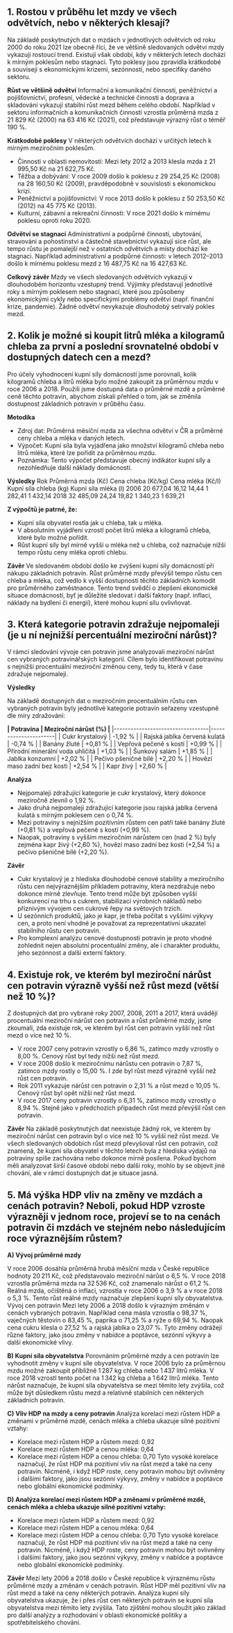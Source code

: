 ## 1.   Rostou v průběhu let mzdy ve všech odvětvích, nebo v některých klesají?

Na základě poskytnutých dat o mzdách v jednotlivých odvětvích od roku 2000 do roku 2021 lze obecně říci, že ve většině sledovaných odvětví mzdy vykazují rostoucí trend. Existují však období, kdy v některých letech dochází k mírným poklesům nebo stagnaci. Tyto poklesy jsou zpravidla krátkodobé a souvisejí s ekonomickými krizemi, sezónností, nebo specifiky daného sektoru.

**Růst ve většině odvětví**
Informační a komunikační činnosti, peněžnictví a pojišťovnictví, profesní, vědecké a technické činnosti a doprava a skladování vykazují stabilní růst mezd během celého období.
Například v sektoru informačních a komunikačních činností vzrostla průměrná mzda z 21 829 Kč (2000) na 63 416 Kč (2021), což představuje výrazný růst o téměř 190 %.

**Krátkodobé poklesy**
V některých odvětvích dochází v určitých letech k mírným meziročním poklesům.
- Činnosti v oblasti nemovitostí: Mezi lety 2012 a 2013 klesla mzda z 21 995,50 Kč na 21 622,75 Kč.
- Těžba a dobývání: V roce 2009 došlo k poklesu z 29 254,25 Kč (2008) na 28 160,50 Kč (2009), pravděpodobně v souvislosti s ekonomickou krizí.
- Peněžnictví a pojišťovnictví: V roce 2013 došlo k poklesu z 50 253,50 Kč (2012) na 45 775 Kč (2013).
- Kulturní, zábavní a rekreační činnosti: V roce 2021 došlo k mírnému poklesu oproti roku 2020.

**Odvětví se stagnací**
Administrativní a podpůrné činnosti, ubytování, stravování a pohostinství a částečně stavebnictví vykazují sice růst, ale tempo růstu je pomalejší než v ostatních odvětvích a místy dochází ke stagnaci.
Například administrativní a podpůrné činnosti: v letech 2012–2013 došlo k mírnému poklesu mezd z 16 487,75 Kč na 16 427,63 Kč.

**Celkový závěr**
Mzdy ve všech sledovaných odvětvích vykazují v dlouhodobém horizontu vzestupný trend.
Výjimky představují jednotlivé roky s mírným poklesem nebo stagnací, které jsou způsobeny ekonomickými cykly nebo specifickými problémy odvětví (např. finanční krize, pandemie).
Žádné odvětví nevykazuje dlouhodobý setrvalý pokles mezd.

## 2.   Kolik je možné si koupit litrů mléka a kilogramů chleba za první a poslední srovnatelné období v dostupných datech cen a mezd?

Pro účely vyhodnocení kupní síly domácností jsme porovnali, kolik kilogramů chleba a litrů mléka bylo možné zakoupit za průměrnou mzdu v roce 2006 a 2018. Použili jsme dostupná data o průměrné mzdě a průměrné ceně těchto potravin, abychom získali přehled o tom, jak se změnila dostupnost základních potravin v průběhu času.

**Metodika**
- Zdroj dat: Průměrná měsíční mzda za všechna odvětví v ČR a průměrné ceny chleba a mléka v daných letech.
- Výpočet: Kupní síla byla vyjádřena jako množství kilogramů chleba nebo litrů mléka, které lze pořídit za průměrnou mzdu.
- Poznámka: Tento výpočet představuje obecný indikátor kupní síly a nezohledňuje další náklady domácností.

**Výsledky**
Rok	Průměrná mzda (Kč)	Cena chleba (Kč/kg)	Cena mléka (Kč/l)	Kupní síla chleba (kg)	Kupní síla mléka (l)
2006	20 677,04	16,12	14,44	1 282,41	1 432,14
2018	32 485,09	24,24	19,82	1 340,23	1 639,21

**Z výpočtů je patrné, že:**
- Kupní síla obyvatel rostla jak u chleba, tak u mléka.
- V absolutním vyjádření vzrostl počet litrů mléka a kilogramů chleba, které bylo možné pořídit.
- Růst kupní síly byl mírně vyšší u mléka než u chleba, což naznačuje nižší tempo růstu ceny mléka oproti chlebu.

**Závěr**
Ve sledovaném období došlo ke zvýšení kupní síly domácností při nákupu základních potravin. Růst průměrné mzdy převýšil tempo růstu cen chleba a mléka, což vedlo k vyšší dostupnosti těchto základních komodit pro průměrného zaměstnance. Tento trend svědčí o zlepšení ekonomické situace domácností, byť je důležité sledovat i další faktory (např. inflaci, náklady na bydlení či energií), které mohou kupní sílu ovlivňovat.

## 3.   Která kategorie potravin zdražuje nejpomaleji (je u ní nejnižší percentuální meziroční nárůst)?

V rámci sledování vývoje cen potravin jsme analyzovali meziroční nárůst cen vybraných potravinářských kategorií. Cílem bylo identifikovat potravinu s nejnižší procentuální meziroční změnou ceny, tedy tu, která v čase zdražuje nejpomaleji.

**Výsledky**

Na základě dostupných dat o meziročním procentuálním růstu cen vybraných potravin byly jednotlivé kategorie potravin seřazeny vzestupně dle míry zdražování:

  **| Potravina	                       | Meziroční nárůst (%) |**
    |----------------------------------|----------------------|
    | Cukr krystalový                  |	-1,92 %           |
    | Rajská jablka červená kulatá     |	-0,74 %           |
    | Banány žluté                     |	+0,81 %           |
    | Vepřová pečeně s kostí           |	+0,99 %           |
    | Přírodní minerální voda uhličitá |	+1,03 %           |
    | Šunkový salám                    |	+1,85 %           |
    | Jablka konzumní                  |	+2,02 %           |
    | Pečivo pšeničné bílé             |	+2,20 %           |
    | Hovězí maso zadní bez kosti      |	+2,54 %           |
    | Kapr živý                        |	+2,60 %           |


**Analýza**
- Nejpomaleji zdražující kategorie je cukr krystalový, který dokonce meziročně zlevnil o 1,92 %.
- Jako druhá nejpomaleji zdražující kategorie jsou rajská jablka červená kulatá s mírným poklesem cen o 0,74 %.
- Mezi potraviny s nejnižším pozitivním růstem cen patří také banány žluté (+0,81 %) a vepřová pečeně s kostí (+0,99 %).
- Naopak, potraviny s vyšším meziročním nárůstem cen (nad 2 %) byly zejména kapr živý (+2,60 %), hovězí maso zadní bez kosti (+2,54 %) a pečivo pšeničné bílé (+2,20 %).

**Závěr**
- Cukr krystalový je z hlediska dlouhodobé cenové stability a meziročního růstu cen nejvýraznějším příkladem potraviny, která nezdražuje nebo dokonce mírně zlevňuje. Tento trend může být způsoben vyšší konkurencí na trhu s cukrem, stabilizací výrobních nákladů nebo příznivým vývojem cen cukrové řepy na světových trzích.
- U sezónních produktů, jako je kapr, je třeba počítat s vyššími výkyvy cen, a proto není vhodné je považovat za reprezentativní ukazatel stabilního růstu cen potravin.
- Pro komplexní analýzu cenové dostupnosti potravin je proto vhodné zohlednit nejen absolutní procentuální změny, ale i charakter produktu, jeho sezónnost a další externí faktory.



## 4.   Existuje rok, ve kterém byl meziroční nárůst cen potravin výrazně vyšší než růst mezd (větší než 10 %)?

Z dostupných dat pro vybrané roky 2007, 2008, 2011 a 2017, která uvádějí procentuální meziroční nárůst cen potravin a růst průměrné mzdy, jsme zkoumali, zda existuje rok, ve kterém byl růst cen potravin vyšší než růst mezd o více než 10 %.
- V roce 2007 ceny potravin vzrostly o 6,86 %, zatímco mzdy vzrostly o 8,00 %. Cenový růst byl tedy nižší než růst mezd.
- V roce 2008 došlo k meziročnímu nárůstu cen potravin o 7,87 %, zatímco mzdy rostly o 15,00 %. I zde byl růst mezd výrazně vyšší než růst cen potravin.
- Rok 2011 vykazuje nárůst cen potravin o 2,31 % a růst mezd o 10,05 %. Cenový růst byl opět nižší než růst mezd.
- V roce 2017 ceny potravin vzrostly o 6,31 %, zatímco mzdy vzrostly o 8,94 %. Stejně jako v předchozích případech růst mezd převýšil růst cen potravin.

**Závěr**
Na základě poskytnutých dat neexistuje žádný rok, ve kterém by meziroční nárůst cen potravin byl o více než 10 % vyšší než růst mezd. Ve všech sledovaných obdobích růst mezd převyšoval růst cen potravin, což znamená, že kupní síla obyvatel v těchto letech byla z hlediska výdajů na potraviny spíše zachována nebo dokonce mírně posílena.
Pokud bychom měli analyzovat širší časové období nebo další roky, mohlo by se objevit jiné chování, ale v rámci dostupných dat je situace jasná.

## 5.   Má výška HDP vliv na změny ve mzdách a cenách potravin? Neboli, pokud HDP vzroste výrazněji v jednom roce, projeví se to na cenách potravin či mzdách ve stejném nebo následujícím roce výraznějším růstem?

**A) Vývoj průměrné mzdy**

V roce 2006 dosáhla průměrná hrubá měsíční mzda v České republice hodnoty 20 211 Kč, což představovalo meziroční nárůst o 6,5 %. V roce 2018 vzrostla průměrná mzda na 32 536 Kč, což znamenalo nárůst o 61,2 %. Reálná mzda, očištěná o inflaci, vzrostla v roce 2006 o 3,9 % a v roce 2018 o 5,3 %. Tento růst reálné mzdy naznačuje zlepšení kupní síly obyvatelstva.
Vývoj cen potravin
Mezi lety 2006 a 2018 došlo k výrazným změnám v cenách vybraných potravin. Například cena másla vzrostla o 98,37 %, vaječných těstovin o 83,45 %, paprika o 71,25 % a rýže o 69,94 %. Naopak cena cukru klesla o 27,52 % a rajská jablka o 23,07 %. Tyto změny odrážejí různé faktory, jako jsou změny v nabídce a poptávce, sezónní výkyvy a další ekonomické vlivy.

**B) Kupní síla obyvatelstva**
Porovnáním průměrné mzdy a cen potravin lze vyhodnotit změny v kupní síle obyvatelstva. V roce 2006 bylo za průměrnou mzdu možné zakoupit přibližně 1 287 kg chleba nebo 1 437 litrů mléka. V roce 2018 vzrostl tento počet na 1 342 kg chleba a 1 642 litrů mléka. Tento nárůst naznačuje, že kupní síla obyvatelstva se mezi těmito lety zvýšila, což může být důsledkem růstu mezd a relativně stabilních cen některých základních potravin.

**C) Vliv HDP na mzdy a ceny potravin**
Analýza korelací mezi růstem HDP a změnami v průměrné mzdě, cenách mléka a chleba ukazuje silné pozitivní vztahy:
- Korelace mezi růstem HDP a růstem mezd: 0,92
- Korelace mezi růstem HDP a cenou mléka: 0,64
- Korelace mezi růstem HDP a cenou chleba: 0,70
Tyto vysoké korelace naznačují, že růst HDP má pozitivní vliv na růst mezd a také na ceny potravin. Nicméně, i když HDP roste, ceny potravin mohou být ovlivněny i dalšími faktory, jako jsou sezónní výkyvy, změny v nabídce a poptávce nebo globální ekonomické podmínky.

**D) Analýza korelací mezi růstem HDP a změnami v průměrné mzdě, cenách mléka a chleba ukazuje silné pozitivní vztahy:**
- Korelace mezi růstem HDP a růstem mezd: 0,92
- Korelace mezi růstem HDP a cenou mléka: 0,64
- Korelace mezi růstem HDP a cenou chleba: 0,70
Tyto vysoké korelace naznačují, že růst HDP má pozitivní vliv na růst mezd a také na ceny potravin. Nicméně, i když HDP roste, ceny potravin mohou být ovlivněny i dalšími faktory, jako jsou sezónní výkyvy, změny v nabídce a poptávce nebo globální ekonomické podmínky.

**Závěr**
Mezi lety 2006 a 2018 došlo v České republice k výraznému růstu průměrné mzdy a změnám v cenách potravin. Růst HDP měl pozitivní vliv na růst mezd a také na ceny některých potravin. Analýza kupní síly obyvatelstva ukazuje, že i přes růst cen některých potravin se kupní síla obyvatelstva mezi těmito lety zvýšila. Tato zjištění mohou sloužit jako základ pro další analýzy a rozhodování v oblasti ekonomické politiky a spotřebitelského chování.
